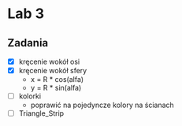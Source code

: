 # Lab 3

## Zadania

 * [x] kręcenie wokół osi
 * [x] kręcenie wokół sfery
   * x = R * cos(alfa)
   * y = R * sin(alfa)
 * [ ] kolorki
   * poprawić na pojedyncze kolory na ścianach
 * [ ] Triangle_Strip